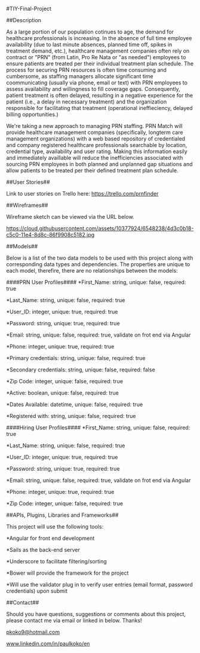 
#TIY-Final-Project

##Description

As a large portion of our population cotinues to age, the demand for healthcare professionals is increasing.  In the absence of full time employee availability (due to last minute absences, planned time off, spikes in treatment demand, etc.), healthcare management companies often rely on contract or "PRN" (from Latin, Pro Re Nata or "as needed") employees to ensure patients are treated per their individual treatment plan schedule.  The process for securing PRN resources is often time consuming and cumbersome, as staffing managers allocate significant time coommunicating (usually via phone, email or text) with PRN employees to assess availability and willingness to fill coverage gaps.  Consequently, patient treatment is often delayed, resulting in a negative experience for the patient (i.e., a delay in necessary treatment) and the organization responsible for facilitating that treatment (operational ineffieciency, delayed billing opportunities.)     

We're taking a new approach to managing PRN staffing.  PRN Match will provide healthcare management companies (specifically, longterm care management organizations) with a web based repository of credentialed and company registered healthcare professionals searchable by location, credential type, availability and user rating.  Making this information easily and immediately availlable will reduce the inefficiencies associated with sourcing PRN employees in both planned and unplanned gap situations and allow patients to be treated per their defined treatment plan schedule.  


##User Stories##

Link to user stories on Trello here:  https://trello.com/prnfinder

##Wireframes##

Wireframe sketch can be viewed via the URL below.

https://cloud.githubusercontent.com/assets/10377924/6548238/4d3c0b18-c5c0-11e4-8d8c-86f9908c5182.jpg

##Models##

Below is a list of the two data models to be used with this project along with corresponding data types and dependencies.  The properties are unique to each model, therefire, there are no relationships between the models:

####PRN User Profiles####
*First_Name:  string, unique: false, required:  true

*Last_Name: string, unique: false, required:  true

*User_ID: integer, unique: true, required:  true

*Password: string, unique: true, required:  true

*Email:  string, unique: false, required:  true, validate on frot end via Angular

*Phone: integer, unique: true, required:  true

*Primary credentials: string, unique: false, required:  true

*Secondary credentials: string, unique: false, required:  false

*Zip Code: integer, unique: false, required:  true

*Active:  boolean, unique: false, required:  true

*Dates Available:  datetime, unique: false, required:  true

*Registered with: string, unique: false, required:  true

####Hiring User Profiles####
*First_Name:  string, unique: false, required:  true

*Last_Name: string, unique: false, required:  true

*User_ID: integer, unique: true, required:  true

*Password: string, unique: true, required:  true

*Email:  string, unique: false, required:  true, validate on frot end via Angular

*Phone: integer, unique: true, required:  true

*Zip Code: integer, unique: false, required:  true


##APIs, Plugins, Libraries and Frameworks##

This project will use the following tools:

*Angular for front end development

*Sails as the back-end server

*Underscore to facilitate filtering/sorting

*Bower will provide the framework for the project

*Will use the validator plug in to verify user entries (email format, password credentials) upon submit

##Contact##

Should you have questions, suggestions or comments about this project, please contact me via email or linked in below.  Thanks!

pkoko9@hotmail.com

www.linkedin.com/in/paulkoko/en

